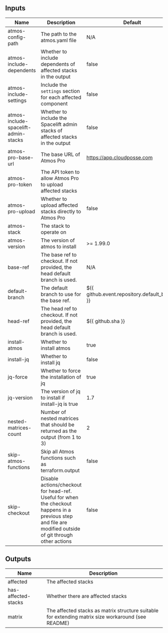 <!-- markdownlint-disable -->

## Inputs

| Name | Description | Default | Required |
|------|-------------|---------|----------|
| atmos-config-path | The path to the atmos.yaml file | N/A | true |
| atmos-include-dependents | Whether to include dependents of affected stacks in the output | false | false |
| atmos-include-settings | Include the `settings` section for each affected component | false | false |
| atmos-include-spacelift-admin-stacks | Whether to include the Spacelift admin stacks of affected stacks in the output | false | false |
| atmos-pro-base-url | The base URL of Atmos Pro | https://app.cloudposse.com | false |
| atmos-pro-token | The API token to allow Atmos Pro to upload affected stacks |  | false |
| atmos-pro-upload | Whether to upload affected stacks directly to Atmos Pro | false | false |
| atmos-stack | The stack to operate on |  | false |
| atmos-version | The version of atmos to install | >= 1.99.0 | false |
| base-ref | The base ref to checkout. If not provided, the head default branch is used. | N/A | false |
| default-branch | The default branch to use for the base ref. | ${{ github.event.repository.default\_branch }} | false |
| head-ref | The head ref to checkout. If not provided, the head default branch is used. | ${{ github.sha }} | false |
| install-atmos | Whether to install atmos | true | false |
| install-jq | Whether to install jq | false | false |
| jq-force | Whether to force the installation of jq | true | false |
| jq-version | The version of jq to install if install-jq is true | 1.7 | false |
| nested-matrices-count | Number of nested matrices that should be returned as the output (from 1 to 3) | 2 | false |
| skip-atmos-functions | Skip all Atmos functions such as terraform.output | false | false |
| skip-checkout | Disable actions/checkout for head-ref. Useful for when the checkout happens in a previous step and file are modified outside of git through other actions | false | false |


## Outputs

| Name | Description |
|------|-------------|
| affected | The affected stacks |
| has-affected-stacks | Whether there are affected stacks |
| matrix | The affected stacks as matrix structure suitable for extending matrix size workaround (see README) |
<!-- markdownlint-restore -->
